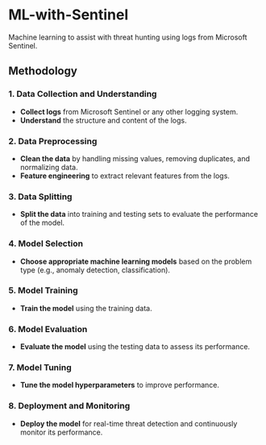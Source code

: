 # ML-with-Sentinel

Machine learning to assist with threat hunting using logs from Microsoft Sentinel.

## Methodology

### 1. Data Collection and Understanding
- **Collect logs** from Microsoft Sentinel or any other logging system.
- **Understand** the structure and content of the logs.

### 2. Data Preprocessing
- **Clean the data** by handling missing values, removing duplicates, and normalizing data.
- **Feature engineering** to extract relevant features from the logs.

### 3. Data Splitting
- **Split the data** into training and testing sets to evaluate the performance of the model.

### 4. Model Selection
- **Choose appropriate machine learning models** based on the problem type (e.g., anomaly detection, classification).

### 5. Model Training
- **Train the model** using the training data.

### 6. Model Evaluation
- **Evaluate the model** using the testing data to assess its performance.

### 7. Model Tuning
- **Tune the model hyperparameters** to improve performance.

### 8. Deployment and Monitoring
- **Deploy the model** for real-time threat detection and continuously monitor its performance.
